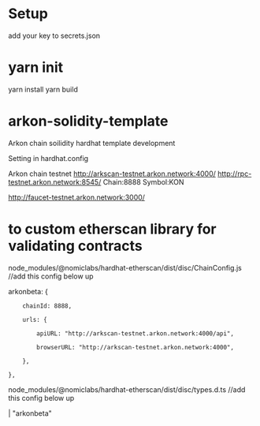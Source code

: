 # Setup
add your key to secrets.json
# yarn init
yarn install
yarn build

# arkon-solidity-template
Arkon chain soilidity hardhat template development 

Setting in hardhat.config

Arkon chain testnet
http://arkscan-testnet.arkon.network:4000/
http://rpc-testnet.arkon.network:8545/
Chain:8888
Symbol:KON

http://faucet-testnet.arkon.network:3000/


# to custom etherscan library for validating contracts

node_modules/@nomiclabs/hardhat-etherscan/dist/disc/ChainConfig.js
//add this config below up

arkonbeta: {

        chainId: 8888,
        
        urls: {
        
            apiURL: "http://arkscan-testnet.arkon.network:4000/api",
            
            browserURL: "http://arkscan-testnet.arkon.network:4000",
            
        },
        
    },
    
    
 node_modules/@nomiclabs/hardhat-etherscan/dist/disc/types.d.ts
//add this config below up

 | "arkonbeta"
    
 
